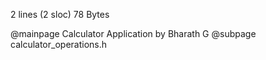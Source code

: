 2 lines (2 sloc)  78 Bytes
   
@mainpage Calculator Application by Bharath G @subpage calculator_operations.h
